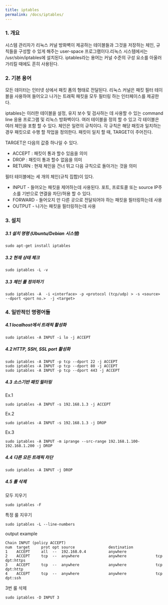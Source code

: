 ```yaml
---
title: iptables
permalink: /docs/iptables/
---
```


### 1. 개요

시스템 관리자가 리눅스 커널 방화벽이 제공하는 테이블들과 그것을 저장하는 체인, 규칙들을 구성할 수 있게 해주는 user-space 프로그램이다.리눅스 시스템에서는 /usr/sbin/iptables에 설치된다. iptables라는 용어는 커널 수준의 구성 요소를 아울러 가리킬 때에도 흔히 사용된다.

### 2. 기본 용어

모든 데이터는 인터넷 상에서 패킷 폼의 형태로 전달된다. 리눅스 커널은 패킷 필터 테이블을 사용하여 들어오고 나가는 트래픽 패킷을 모두 필터링 하는 인터페이스를 제공한다.

iptables는 이러한 테이블을 설정, 유지 보수 및 검사하는 데 사용할 수 있는 command line 응용 프로그램 및 리눅스 방화벽이다. 여러 테이블을 정의 할 수 있고 각 테이블은 여러 체인을 포함 할 수 있다. 체인은 일련의 규칙이다. 각 규칙은 해당 패킷과 일치하는 경우 패킷으로 수행 할 작업을 정의한다. 패킷이 일치 할 때, TARGET이 주어진다.

TARGET은 다음의 값중 하나일 수 있다.

- ACCEPT : 패킷이 통과 할수 있음을 의미
- DROP : 패킷이 통과 할수 없음을 의미
- RETURN : 현재 체인을 건너 뛰고 다음 규칙으로 돌아가는 것을 의미

필터 테이블에는 세 개의 체인(규칙 집합)이 있다.

- INPUT - 들어오는 패킷을 제어하는데 사용된다. 포트, 프로토콜 또는 source IP주소를 기반으로 연결을 차단/허용 할 수 있다.
- FORWARD - 들어오지 만 다른 곳으로 전달되어야 하는 패킷을 필터링하는데 사용
- OUTPUT - 나가는 패킷을 필터링하는데 사용

### 3. 설치

##### 3.1 설치 명령 (Ubuntu/Debian 시스템)

```
sudo apt-get install iptables
```

##### 3.2 현재 상태 체크

```
sudo iptables -L -v
```

##### 3.3 체인 룰 정의하기

```
sudo iptables -A  -i <interface> -p <protocol (tcp/udp) > -s <source> --dport <port no.>  -j <target>
```

### 4. 일반적인 명령어들

##### 4.1 localhost에서 트래픽 활성화

```
sudo iptables -A INPUT -i lo -j ACCEPT
```

##### 4.2 HTTP, SSH, SSL port 활성화

```
sudo iptables -A INPUT -p tcp --dport 22 -j ACCEPT
sudo iptables -A INPUT -p tcp --dport 80 -j ACCEPT
sudo iptables -A INPUT -p tcp --dport 443 -j ACCEPT
```

##### 4.3 소스기반 패킷 필터링

Ex.1

```
sudo iptables -A INPUT -s 192.168.1.3 -j ACCEPT
```

Ex.2

```
sudo iptables -A INPUT -s 192.168.1.3 -j DROP
```

Ex.3

```
sudo iptables -A INPUT -m iprange --src-range 192.168.1.100-192.168.1.200 -j DROP
```

##### 4.4 다른 모든 트래픽 차단

```
sudo iptables -A INPUT -j DROP
```

##### 4.5 룰 삭제

모두 지우기

```
sudo iptables -F
```

특정 룰 지우기

```
sudo iptables -L --line-numbers
```

output example

```
Chain INPUT (policy ACCEPT)
num  target     prot opt source               destination         
1    ACCEPT     all  --  192.168.0.4          anywhere            
2    ACCEPT     tcp  --  anywhere             anywhere             tcp dpt:https
3    ACCEPT     tcp  --  anywhere             anywhere             tcp dpt:http
4    ACCEPT     tcp  --  anywhere             anywhere             tcp dpt:ssh
```

3번 룰 삭제

```
sudo iptables -D INPUT 3
```

